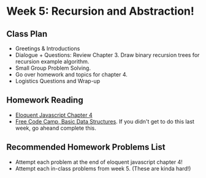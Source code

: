 # Week 5: Recursion and Abstraction!

## Class Plan
* Greetings &amp; Introductions
* Dialogue + Questions: Review Chapter 3. Draw binary recursion trees for recursion example algorithm.
* Small Group Problem Solving.
* Go over homework and topics for chapter 4.
* Logistics Questions and Wrap-up

## Homework Reading
* [Eloquent Javascript Chapter 4](https://eloquentjavascript.net/04_data.html)
* [Free Code Camp, Basic Data Structures](https://learn.freecodecamp.org/javascript-algorithms-and-data-structures/basic-data-structures/use-an-array-to-store-a-collection-of-data). If you didn't get to do this last week, go aheand complete this.

## Recommended Homework Problems List
* Attempt each problem at the end of eloquent javascript chapter 4!
* Attempt each in-class problems from week 5. (These are kinda hard!)
